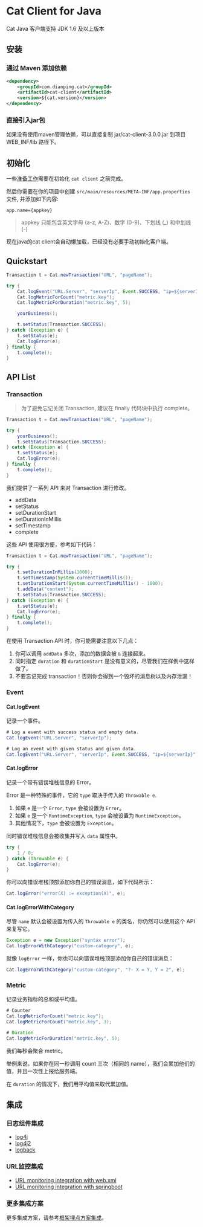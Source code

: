 # Cat Client for Java

Cat Java 客户端支持 JDK 1.6 及以上版本

## 安装

### 通过 Maven 添加依赖

```xml
<dependency>
    <groupId>com.dianping.cat</groupId>
    <artifactId>cat-client</artifactId>
    <version>${cat.version}</version>
</dependency>
```

### 直接引入jar包

如果没有使用maven管理依赖，可以直接复制 jar/cat-client-3.0.0.jar 到项目 WEB_INF/lib 路径下。

## 初始化

一些[准备工作](../_/preparations.zh-CN.md)需要在初始化 `cat client` 之前完成。

然后你需要在你的项目中创建 `src/main/resources/META-INF/app.properties` 文件, 并添加如下内容:

```
app.name={appkey}
```

> appkey 只能包含英文字母 (a-z, A-Z)、数字 (0-9)、下划线 (\_) 和中划线 (-)

现在java的cat client会自动懒加载，已经没有必要手动初始化客户端。

## Quickstart

```java
Transaction t = Cat.newTransaction("URL", "pageName");

try {
    Cat.logEvent("URL.Server", "serverIp", Event.SUCCESS, "ip=${serverIp}");
    Cat.logMetricForCount("metric.key");
    Cat.logMetricForDuration("metric.key", 5);

    yourBusiness();

    t.setStatus(Transaction.SUCCESS);
} catch (Exception e) {
    t.setStatus(e);
    Cat.logError(e);
} finally {
    t.complete();
}
```

## API List

### Transaction

> 为了避免忘记关闭 Transaction, 建议在 finally 代码块中执行 complete。

```java
Transaction t = Cat.newTransaction("URL", "pageName");

try {
    yourBusiness();
    t.setStatus(Transaction.SUCCESS);
} catch (Exception e) {
    t.setStatus(e);
    Cat.logError(e);
} finally {
    t.complete();
}
```

我们提供了一系列 API 来对 Transaction 进行修改。

* addData
* setStatus
* setDurationStart
* setDurationInMillis
* setTimestamp
* complete

这些 API 使用很方便，参考如下代码：

```java
Transaction t = Cat.newTransaction("URL", "pageName");

try {
    t.setDurationInMillis(1000);
    t.setTimestamp(System.currentTimeMillis());
    t.setDurationStart(System.currentTimeMillis() - 1000);
    t.addData("content");
    t.setStatus(Transaction.SUCCESS);
} catch (Exception e) {
    t.setStatus(e);
    Cat.logError(e);
} finally {
    t.complete();
}
```

在使用 Transaction API 时，你可能需要注意以下几点：

1. 你可以调用 `addData` 多次，添加的数据会被 `&` 连接起来。
2. 同时指定 `duration` 和 `durationStart` 是没有意义的，尽管我们在样例中这样做了。
3. 不要忘记完成 transaction！否则你会得到一个毁坏的消息树以及内存泄漏！

### Event

#### Cat.logEvent

记录一个事件。

```java
# Log a event with success status and empty data.
Cat.logEvent("URL.Server", "serverIp");

# Log an event with given status and given data.
Cat.logEvent("URL.Server", "serverIp", Event.SUCCESS, "ip=${serverIp}");
```

#### Cat.logError

记录一个带有错误堆栈信息的 Error。

Error 是一种特殊的事件，它的 `type` 取决于传入的 `Throwable e`.

1. 如果 `e` 是一个 `Error`, `type` 会被设置为 `Error`。
2. 如果 `e` 是一个 `RuntimeException`, `type` 会被设置为 `RuntimeException`。
3. 其他情况下，`type` 会被设置为 `Exception`。

同时错误堆栈信息会被收集并写入 `data` 属性中。

```java
try {
    1 / 0;
} catch (Throwable e) {
    Cat.logError(e);
}
```

你可以向错误堆栈顶部添加你自己的错误消息，如下代码所示：

```java
Cat.logError("error(X) := exception(X)", e);
```

#### Cat.logErrorWithCategory

尽管 `name` 默认会被设置为传入的 `Throwable e` 的类名，你仍然可以使用这个 API 来复写它。

```java
Exception e = new Exception("syntax error");
Cat.logErrorWithCategory("custom-category", e);
```

就像 `logError` 一样，你也可以向错误堆栈顶部添加你自己的错误消息：

```java
Cat.logErrorWithCategory("custom-category", "?- X = Y, Y = 2", e);
```

### Metric

记录业务指标的总和或平均值。

```java
# Counter
Cat.logMetricForCount("metric.key");
Cat.logMetricForCount("metric.key", 3);

# Duration
Cat.logMetricForDuration("metric.key", 5);
```

我们每秒会聚合 metric。

举例来说，如果你在同一秒调用 count 三次（相同的 name），我们会累加他们的值，并且一次性上报给服务端。

在 `duration` 的情况下，我们用平均值来取代累加值。

## 集成

### 日志组件集成

- [log4j](./../../integration/log4j/README.md)
- [log4j2](./../../integration/log4j2/README.md)
- [logback](./../../integration/logback/README.md)

### URL监控集成

- [URL monitoring integration with web.xml](./../../integration/URL/README.md)
- [URL monitoring integration with springboot](./../../integration/spring-boot/README.md)

### 更多集成方案

更多集成方案，请参考[框架埋点方案集成](../../integration)。
